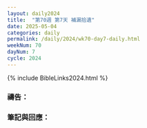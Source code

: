 ```yaml
---
layout: daily2024
title:  "第70週 第7天 補漏拾遺"
date: 2025-05-04
categories: daily
permalink: /daily/2024/wk70-day7-daily.html
weekNum: 70
dayNum: 7
cycle: 2024
---
```


{% include BibleLinks2024.html %}

### 禱告：

### 筆記與回應：
